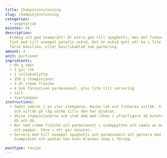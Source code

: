 ```yaml
---
title: Champinjonstuvning
slug: champinjonstuvning
categories:
  - vegetarisk
minutes: 45
description:
  Krämig och god svamprätt! Är extra god till spaghetti, men det funkar säkert
  fint med till exempel potatis också. Det är också gott att ha i lite strimlad
  färsk basilika, eller basilikablad som garnering.
amount: 4
unit: portioner
ingridients:
  - 60 g smör
  - 1 gul lök
  - 1 vitlöksklyfta
  - 350 g champinjoner
  - 3 dl crème fraîche
  - 4 msk färskriven parmesanost, plus lite till servering
  - salt
  - svartpeppar
instructions:
  - Smält smöret i en stor stekpanna. Hacka lök och finhacka vitlök. Stek lök
    och vitlök på låg värme tills den har mjuknat.
  - Skiva champinjonerna och stek dem med löken i ytterligare 10 minuter. Rör om
    då och då.
  - Rör ned crème fraîche och parmesanost i svamppytten och smaka av med salt
    och peppar. Värm i ett par minuter.
  - Servera med till exempel spaghetti och parmesanost att garnera med.
    Svampsåsen och pastan kan även blandas ihop i förväg.

posttype: recipe
---
```

